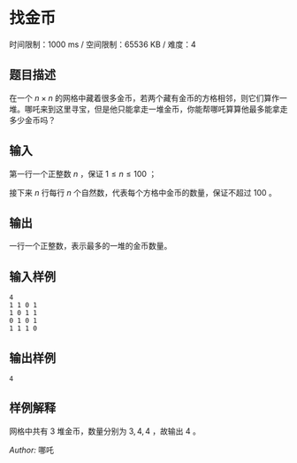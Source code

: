# 找金币

时间限制：1000 ms / 空间限制：65536 KB / 难度：4

## 题目描述

在一个 $n\times n$ 的网格中藏着很多金币，若两个藏有金币的方格相邻，则它们算作一堆。哪吒来到这里寻宝，但是他只能拿走一堆金币，你能帮哪吒算算他最多能拿走多少金币吗？

## 输入

第一行一个正整数 $n$ ，保证 $1\le n\le 100$ ；

接下来 $n$ 行每行 $n$ 个自然数，代表每个方格中金币的数量，保证不超过 $100$ 。

## 输出

一行一个正整数，表示最多的一堆的金币数量。

## 输入样例

    4
    1 1 0 1
    1 0 1 1
    0 1 0 1
    1 1 1 0

## 输出样例

    4

## 样例解释

网格中共有 $3$ 堆金币，数量分别为 $3, 4, 4$ ，故输出 $4$ 。

*Author:* 哪吒
